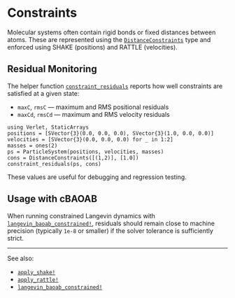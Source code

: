 # Constraints

Molecular systems often contain rigid bonds or fixed distances between atoms.
These are represented using the [`DistanceConstraints`](@ref) type and enforced
using SHAKE (positions) and RATTLE (velocities).

## Residual Monitoring

The helper function [`constraint_residuals`](@ref) reports how well constraints are
satisfied at a given state:

* `maxC`, `rmsC` — maximum and RMS positional residuals
* `maxCd`, `rmsCd` — maximum and RMS velocity residuals

```@example
using Verlet, StaticArrays
positions = [SVector{3}(0.0, 0.0, 0.0), SVector{3}(1.0, 0.0, 0.0)]
velocities = [SVector{3}(0.0, 0.0, 0.0) for _ in 1:2]
masses = ones(2)
ps = ParticleSystem(positions, velocities, masses)
cons = DistanceConstraints([(1,2)], [1.0])
constraint_residuals(ps, cons)
```

These values are useful for debugging and regression testing.

## Usage with cBAOAB

When running constrained Langevin dynamics with
[`langevin_baoab_constrained!`](@ref), residuals should remain close to machine
precision (typically `1e-8` or smaller) if the solver tolerance is sufficiently
strict.

---

See also:

* [`apply_shake!`](@ref)
* [`apply_rattle!`](@ref)
* [`langevin_baoab_constrained!`](@ref)
